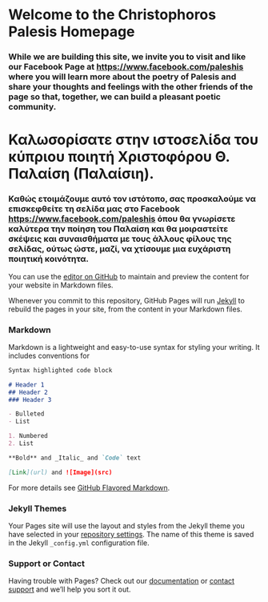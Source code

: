
# Welcome to the Christophoros Palesis Homepage

### While we are building this site, we invite you to visit and like our Facebook Page at https://www.facebook.com/paleshis where you will learn more about the poetry of Palesis and share  your thoughts and feelings with the other friends of the page so that, together, we can build a pleasant poetic community.


# Καλωσορίσατε στην ιστοσελίδα του κύπριου ποιητή Χριστοφόρου Θ. Παλαίση (Παλαίσιη).

### Καθώς ετοιμάζουμε αυτό τον ιστότοπο, σας προσκαλούμε να επισκεφθείτε τη σελίδα μας στο Facebook https://www.facebook.com/paleshis όπου θα γνωρίσετε καλύτερα την ποίηση του Παλαίση και θα μοιραστείτε σκέψεις και συναισθήματα με τους άλλους φίλους της σελίδας, ούτως ώστε, μαζί, να χτίσουμε μια ευχάριστη ποιητική κοινότητα.

You can use the [editor on GitHub](https://github.com/johnpalesis/johnpalesis.github.io/edit/master/index.md) to maintain and preview the content for your website in Markdown files.

Whenever you commit to this repository, GitHub Pages will run [Jekyll](https://jekyllrb.com/) to rebuild the pages in your site, from the content in your Markdown files.

### Markdown

Markdown is a lightweight and easy-to-use syntax for styling your writing. It includes conventions for

```markdown
Syntax highlighted code block

# Header 1
## Header 2
### Header 3

- Bulleted
- List

1. Numbered
2. List

**Bold** and _Italic_ and `Code` text

[Link](url) and ![Image](src)
```

For more details see [GitHub Flavored Markdown](https://guides.github.com/features/mastering-markdown/).

### Jekyll Themes

Your Pages site will use the layout and styles from the Jekyll theme you have selected in your [repository settings](https://github.com/johnpalesis/johnpalesis.github.io/settings). The name of this theme is saved in the Jekyll `_config.yml` configuration file.

### Support or Contact

Having trouble with Pages? Check out our [documentation](https://help.github.com/categories/github-pages-basics/) or [contact support](https://github.com/contact) and we’ll help you sort it out.
